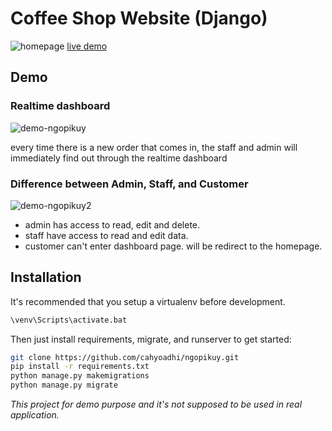 # Coffee Shop Website (Django)
![homepage](https://user-images.githubusercontent.com/90748704/191624416-249da180-5a9f-47d6-8d30-a6e0fa1028a9.png)
[live demo](https://ngopikuy-production.up.railway.app/)

## Demo
### Realtime dashboard
![demo-ngopikuy](https://user-images.githubusercontent.com/90748704/191624120-c3ff7955-7f39-4844-a347-5ddfabe39b63.gif)

every time there is a new order that comes in, the staff and admin will immediately find out through the realtime dashboard

### Difference between Admin, Staff, and Customer
![demo-ngopikuy2](https://github.com/cahyoadhi/login_firebase/blob/main/readme-asset.gif)

- admin has access to read, edit and delete.
- staff have access to read and edit data.
- customer can't enter dashboard page. will be redirect to the homepage.

## Installation

It's recommended that you setup a virtualenv before development.
```sh
\venv\Scripts\activate.bat 
```

Then just install requirements, migrate, and runserver to get started:
```sh
git clone https://github.com/cahyoadhi/ngopikuy.git
pip install -r requirements.txt
python manage.py makemigrations
python manage.py migrate
```

*This project for demo purpose and it's not supposed to be used in real application.*
